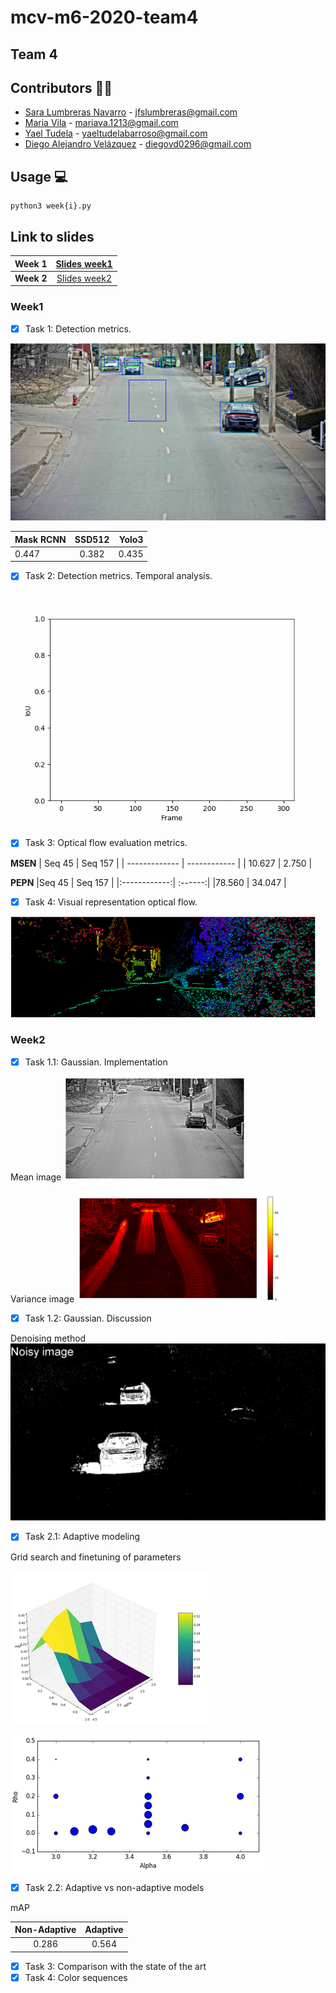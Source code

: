 # mcv-m6-2020-team4
## Team 4
## Contributors 👫👫
- [Sara Lumbreras Navarro](https://github.com/lunasara) - jfslumbreras@gmail.com
- [Maria Vila](https://github.com/mariavila) - mariava.1213@gmail.com
- [Yael Tudela](https://github.com/yaeltudela) - yaeltudelabarroso@gmail.com
- [Diego Alejandro Velázquez](https://github.com/dvd42) - diegovd0296@gmail.com


## Usage 💻
```
python3 week{i}.py
```
## Link to slides

|**Week 1**|[Slides week1](https://docs.google.com/presentation/d/16PFxQ5oOF8AiYmNZvJJbCN2tBN9ZxJ5noHVAtzE7whU/edit?usp=sharing)|
|:--------:| :-------:|
|**Week 2**|[Slides week2](https://docs.google.com/presentation/d/16PFxQ5oOF8AiYmNZvJJbCN2tBN9ZxJ5noHVAtzE7whU/edit?usp=sharing)|


### Week1 
* [x] Task 1: Detection metrics.

![](https://github.com/mcv-m6-video/mcv-m6-2020-team4/blob/master/frame_guai.png)

| Mask RCNN     | SSD512        | Yolo3 |
| ------------- |:-------------:| -----:|
| 0.447         | 0.382         | 0.435 |


* [x] Task 2: Detection metrics. Temporal analysis.

![](https://github.com/mcv-m6-video/mcv-m6-2020-team4/blob/master/Results/Week1/iou_noisy.gif)

* [x] Task 3: Optical flow evaluation metrics.

**MSEN**
| Seq 45        | Seq 157      | 
| ------------- | ------------ |
| 10.627        | 2.750        | 

**PEPN**
|Seq 45        | Seq 157 |
|:------------:| :------:|
|78.560        | 34.047  |

* [x] Task 4: Visual representation optical flow.

![](https://github.com/mcv-m6-video/mcv-m6-2020-team4/blob/master/Results/Week1/OF.PNG)


### Week2

* [x] Task 1.1: Gaussian. Implementation

Mean image
![](https://github.com/mcv-m6-video/mcv-m6-2020-team4/blob/master/Results/Week2/mu.png)

Variance image
![](https://github.com/mcv-m6-video/mcv-m6-2020-team4/blob/master/Results/Week2/simga.png)

* [x] Task 1.2: Gaussian. Discussion

Denoising method
![](https://github.com/mcv-m6-video/mcv-m6-2020-team4/blob/master/Results/Week2/denoise.gif)

* [x] Task 2.1: Adaptive modeling 

Grid search and finetuning of parameters

![](https://github.com/mcv-m6-video/mcv-m6-2020-team4/blob/master/Results/Week2/2_1.PNG)

![](https://github.com/mcv-m6-video/mcv-m6-2020-team4/blob/master/Results/Week2/2_1b.PNG)

* [x] Task 2.2: Adaptive vs non-adaptive models

mAP

|Non-Adaptive        | Adaptive |
|:------------------:| :-------:|
|0.286               | 0.564    |


* [x] Task 3: Comparison with the state of the art
* [x] Task 4: Color sequences
